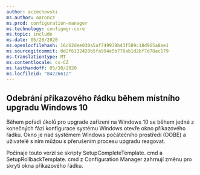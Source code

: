 ```yaml
---
author: aczechowski
ms.author: aaroncz
ms.prod: configuration-manager
ms.technology: configmgr-core
ms.topic: include
ms.date: 05/28/2020
ms.openlocfilehash: 16c62dee030a5af749939b43f589c18d965a8ae1
ms.sourcegitcommit: 0d2f6132428b5fa994e5b770ab1d2bf7d78ac179
ms.translationtype: MT
ms.contentlocale: cs-CZ
ms.lasthandoff: 05/30/2020
ms.locfileid: "84226612"
---
```

## <a name="remove-command-prompt-during-windows-10-in-place-upgrade"></a><a name="bkmk_ipucmd"></a>Odebrání příkazového řádku během místního upgradu Windows 10

<!--2837795-->

Během pořadí úkolů pro upgrade zařízení na Windows 10 se během jedné z konečných fází konfigurace systému Windows otevře okno příkazového řádku. Okno je nad systémem Windows počátečního prostředí (OOBE) a uživatelé s ním můžou s přerušením procesu upgradu reagovat.

Počínaje touto verzí se skripty SetupCompleteTemplate. cmd a SetupRollbackTemplate. cmd z Configuration Manager zahrnují změnu pro skrytí okna příkazového řádku.
